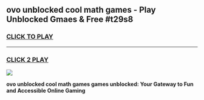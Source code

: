 
## ovo unblocked cool math games - Play Unblocked Gmaes & Free #t29s8
<h3>
<a href="https://news.freeplayer.one?title=ovo_unblocked_cool_math_games&ref=26F">CLICK TO PLAY</a></h3>
<hr>

<h3>
<a href="https://news.freeplayer.one?title=ovo_unblocked_cool_math_games&ref=26F">CLICK 2 PLAY</a>
  
</h3>

<a href="https://news.freeplayer.one?title=ovo_unblocked_cool_math_games&ref=26F/"><img src="https://clearcache.store/games.png"></a>


**ovo unblocked cool math games games unblocked: Your Gateway to Fun and Accessible Online Gaming**
